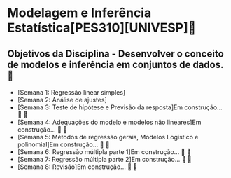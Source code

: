 # Modelagem e Inferência Estatística[PES310][UNIVESP]🚀
## Objetivos da Disciplina - Desenvolver o conceito de modelos e inferência em conjuntos de dados.💊

* [Semana 1: Regressão linear simples] 
* [Semana 2: Análise de ajustes]
* [Semana 3: Teste de hipótese e Previsão da resposta]Em construção... 🚧 🧱
* [Semana 4: Adequações do modelo e modelos não lineares]Em construção... 🚧 🧱
* [Semana 5: Métodos de regressão gerais, Modelos Logístico e polinomial]Em construção... 🚧 🧱
* [Semana 6: Regressão múltipla parte 1]Em construção... 🚧 🧱
* [Semana 7: Regressão múltipla parte 2]Em construção... 🚧 🧱
* [Semana 8: Revisão]Em construção... 🚧 🧱

